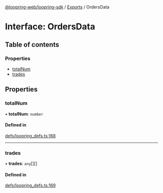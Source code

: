 [@loopring-web/loopring-sdk](../README.md) / [Exports](../modules.md) / OrdersData

# Interface: OrdersData

## Table of contents

### Properties

- [totalNum](OrdersData.md#totalnum)
- [trades](OrdersData.md#trades)

## Properties

### totalNum

• **totalNum**: `number`

#### Defined in

[defs/loopring_defs.ts:168](https://github.com/Loopring/loopring_sdk/blob/9d83b66/src/defs/loopring_defs.ts#L168)

___

### trades

• **trades**: `any`[][]

#### Defined in

[defs/loopring_defs.ts:169](https://github.com/Loopring/loopring_sdk/blob/9d83b66/src/defs/loopring_defs.ts#L169)
